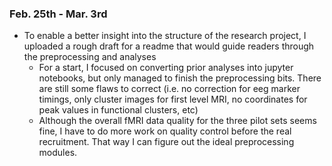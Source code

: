 ### Feb. 25th - Mar. 3rd
* To enable a better insight into the structure of the research project, I uploaded a rough draft
for a readme that would guide readers through the preprocessing and analyses
  * For a start, I focused on converting prior analyses into jupyter notebooks, but only managed to finish
  the preprocessing bits. There are still some flaws to correct (i.e. no correction for eeg marker timings,
  only cluster images for first level MRI, no coordinates for peak values in functional clusters, etc)
  * Although the overall fMRI data quality for the three pilot sets seems fine, I have to do more work on
  quality control before the real recruitment. That way I can figure out the ideal preprocessing modules.
